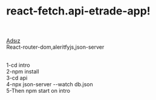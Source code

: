 # react-fetch.api-etrade-app!<br><br>
[Adsız](https://user-images.githubusercontent.com/63939769/189692865-545897d1-2f53-4514-b240-99d75eda7f93.png)<br>
React-router-dom,aleritfyjs,json-server<br><br>



1-cd intro<br>
2-npm install<br>
3-cd api<br>
4-npx json-server --watch db.json<br>
5-Then npm start on intro<br>
